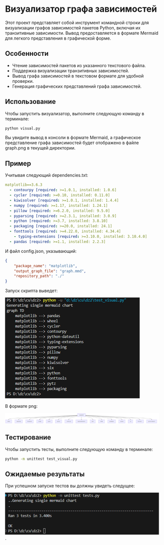 # Визуализатор графа зависимостей

Этот проект представляет собой инструмент командной строки для визуализации графов зависимостей пакетов Python, включая их транзитивные зависимости. Вывод предоставляется в формате Mermaid для легкого представления в графической форме.

## Особенности

- Чтение зависимостей пакетов из указанного текстового файла.
- Поддержка визуализации транзитивных зависимостей.
- Вывод графа зависимостей в текстовом формате для удобной проверки.
- Генерация графических представлений графа зависимостей.

## Использование

Чтобы запустить визуализатор, выполните следующую команду в терминале:

```bash
python visual.py
```

Вы увидите вывод в консоли в формате Mermaid, а графическое представление графа зависимостей будет отображено в файле graph.png в текущей директории.

## Пример

Учитывая следующий dependencies.txt:

```yaml
matplotlib==3.6.3
  - contourpy [required: >=1.0.1, installed: 1.0.6]
  - cycler [required: >=0.10, installed: 0.11.0]
  - kiwisolver [required: >=1.0.1, installed: 1.4.4]
  - numpy [required: >=1.17, installed: 1.24.1]
  - pillow [required: >=6.2.0, installed: 9.5.0]
  - pyparsing [required: >=2.3.1, installed: 3.0.9]
  - python [required: >=3.7, installed: 3.8.10]
  - packaging [required: >=20.0, installed: 24.1]
  - fonttools [required: >=4.22.0, installed: 4.34.4]
    - typing-extensions [required: >=3.10.0, installed: 3.10.4.0]
  - pandas [required: >=1.1, installed: 2.2.3]
```

И файл config.json, указывающий:
```json
{
    "package_name": "matplotlib",
    "output_graph_file": "graph.mmd",
    "repository_path": "./"
} 
```

Запуск скрипта выведет:

![alt text](image.png)

В формате png:

![alt text](image-2.png)

## Тестирование

Чтобы запустить тесты, выполните следующую команду в терминале:

```bash
python -m unittest test_visual.py
```
## Ожидаемые результаты

При успешном запуске тестов вы должны увидеть следущее:

![alt text](image-1.png).